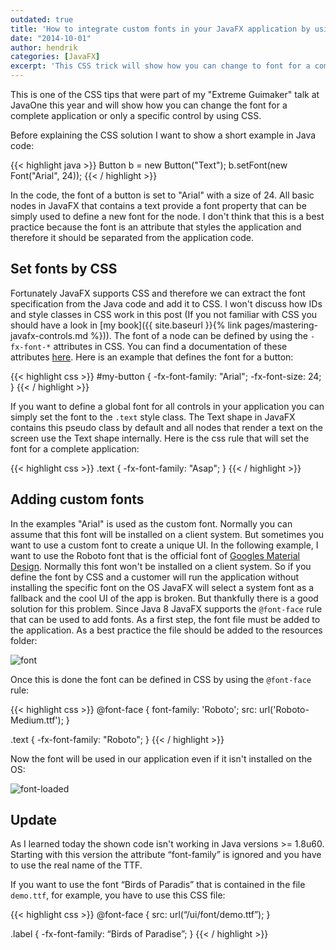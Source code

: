 ```yaml
---
outdated: true
title: 'How to integrate custom fonts in your JavaFX application by using CSS'
date: "2014-10-01"
author: hendrik
categories: [JavaFX]
excerpt: 'This CSS trick will show how you can change to font for a complete application or only a specific control by using CSS.'
---
```

This is one of the CSS tips that were part of my "Extreme Guimaker" talk at JavaOne this year and will show how you can change the font for a complete application or only a specific control by using CSS.

Before explaining the CSS solution I want to show a short example in Java code:

{{< highlight java >}}
Button b = new Button("Text");
b.setFont(new Font("Arial", 24));
{{< / highlight >}}

In the code, the font of a button is set to "Arial" with a size of 24. All basic nodes in JavaFX that contains a text provide a font property that can be simply used to define a new font for the node. I don't think that this is a best practice because the font is an attribute that styles the application and therefore it should be separated from the application code.

## Set fonts by CSS

Fortunately JavaFX supports CSS and therefore we can extract the font specification from the Java code and add it to CSS. I won't discuss how IDs and style classes in CSS work in this post (If you not familiar with CSS you should have a look in [my book]({{ site.baseurl }}{% link pages/mastering-javafx-controls.md %})). The font of a node can be defined by using the `-fx-font-*` attributes in CSS. You can find a documentation of these attributes [here](http://docs.oracle.com/javase/8/javafx/api/javafx/scene/doc-files/cssref.html#typefont). Here is an example that defines the font for a button:

{{< highlight css >}}
#my-button {
  -fx-font-family: "Arial";
  -fx-font-size: 24;
}
{{< / highlight >}}

If you want to define a global font for all controls in your application you can simply set the font to the `.text` style class. The Text shape in JavaFX contains this pseudo class by default and all nodes that render a text on the screen use the Text shape internally. Here is the css rule that will set the font for a complete application:

{{< highlight css >}}
.text {
    -fx-font-family: "Asap";
}
{{< / highlight >}}

## Adding custom fonts

In the examples "Arial" is used as the custom font. Normally you can assume that this font will be installed on a client system. But sometimes you want to use a custom font to create a unique UI. In the following example, I want to use the Roboto font that is the official font of [Googles Material Design](http://www.google.com/design/spec/style/typography.html#typography-roboto). Normally this font won't be installed on a client system. So if you define the font by CSS and a customer will run the application without installing the specific font on the OS JavaFX will select a system font as a fallback and the cool UI of the app is broken. But thankfully there is a good solution for this problem. Since Java 8 JavaFX supports the `@font-face` rule that can be used to add fonts. As a first step, the font file must be added to the application. As a best practice the file should be added to the resources folder:

![font](/posts/guigarage-legacy/font.png)

Once this is done the font can be defined in CSS by using the `@font-face` rule:

{{< highlight css >}}
@font-face {
    font-family: 'Roboto';
    src: url('Roboto-Medium.ttf');
}

.text {
    -fx-font-family: "Roboto";
}
{{< / highlight >}}

Now the font will be used in our application even if it isn't installed on the OS:

![font-loaded](/posts/guigarage-legacy/font-loaded.png)

## Update

As I learned today the shown code isn't working in Java versions >= 1.8u60. Starting with this version the attribute “font-family” is ignored and you have to use the real name of the TTF.

If you want to use the font “Birds of Paradis” that is contained in the file `demo.ttf`, for example, you have to use this CSS file:

{{< highlight css >}}
@font-face {
  src: url(“/ui/font/demo.ttf”);
}

.label {
  -fx-font-family: “Birds of Paradise”;
}
{{< / highlight >}}
